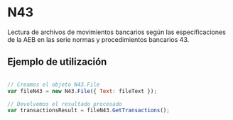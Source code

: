 # N43
Lectura de archivos de movimientos bancarios según las especificaciones de la AEB en las serie normas y procedimientos bancarios 43.

## Ejemplo de utilización

```javascript

// Creamos el objeto N43.File
var fileN43 = new N43.File({ Text: fileText });

// Devolvemos el resultado procesado
var transactionsResult = fileN43.GetTransactions();

```
